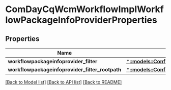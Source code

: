 # ComDayCqWcmWorkflowImplWorkflowPackageInfoProviderProperties

## Properties
Name | Type | Description | Notes
------------ | ------------- | ------------- | -------------
**workflowpackageinfoprovider_filter** | [***::models::ConfigNodePropertyArray**](configNodePropertyArray.md) |  | [optional] 
**workflowpackageinfoprovider_filter_rootpath** | [***::models::ConfigNodePropertyString**](configNodePropertyString.md) |  | [optional] 

[[Back to Model list]](../README.md#documentation-for-models) [[Back to API list]](../README.md#documentation-for-api-endpoints) [[Back to README]](../README.md)


